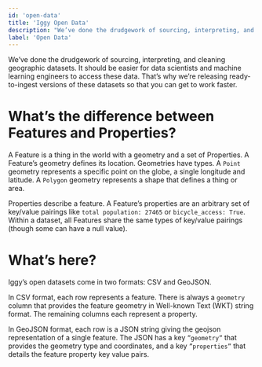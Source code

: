 ```yaml
---
id: 'open-data'
title: 'Iggy Open Data'
description: "We’ve done the drudgework of sourcing, interpreting, and cleaning geographic datasets. It should be easier for data scientists and machine learning engineers to access these data. That’s why we’re releasing ready-to-ingest versions of these datasets so that you can get to work faster."
label: 'Open Data'
---
```


We’ve done the drudgework of sourcing, interpreting, and cleaning geographic datasets. It should be easier for data scientists and machine learning engineers to access these data. That’s why we’re releasing ready-to-ingest versions of these datasets so that you can get to work faster.

# What’s the difference between Features and Properties?

A Feature is a thing in the world with a geometry and a set of Properties. A Feature’s geometry defines its location. Geometries have types. A `Point` geometry represents a specific point on the globe, a single longitude and latitude. A `Polygon` geometry represents a shape that defines a thing or area.

Properties describe a feature. A Feature’s properties are an arbitrary set of key/value pairings like `total population: 27465` or `bicycle_access: True`. Within a dataset, all Features share the same types of key/value pairings (though some can have a null value).

# What’s here?

Iggy’s open datasets come in two formats: CSV and GeoJSON.

In CSV format, each row represents a feature. There is always a `geometry` column that provides the feature geometry in Well-known Text (WKT) string format. The remaining columns each represent a property.

In GeoJSON format, each row is a JSON string giving the geojson representation of a single feature. The JSON has a key `”geometry”` that provides the geometry type and coordinates, and a key `”properties”` that details the feature property key value pairs.
